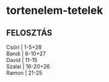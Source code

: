 # tortenelem-tetelek
## FELOSZTÁS
Csöri   | 1-5+28<br />
Bandi   | 6-10+27<br />
David   | 11-15<br />
Szalai  | 16-20+26<br />
Ramon   | 21-25
